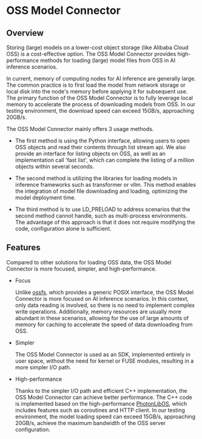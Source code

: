 
# OSS Model Connector

## Overview

Storing (large) models on a lower-cost object storage (like Alibaba Cloud OSS) is a cost-effective option. The OSS Model Connector provides high-performance methods for loading (large) model files from OSS in AI inference scenarios.

In current, memory of computing nodes for AI inference are generally large. The common practice is to first load the model from network storage or local disk into the node's memory before applying it for subsequent use.
The primary function of the OSS Model Connector is to fully leverage local memory to accelerate the process of downloading models from OSS.
In our testing environment, the download speed can exceed 15GB/s, approaching 20GB/s.

The OSS Model Connector mainly offers 3 usage methods.

- The first method is using the Python interface, allowing users to open OSS objects and read their contents through list stream api.
We also provide an interface for listing objects on OSS, as well as an implementation call 'fast list', which can complete the listing of a million objects within several seconds.

- The second method is utilizing the libraries for loading models in inference frameworks such as transformer or vllm. This method enables the integration of model file downloading and loading, optimizing the model deployment time.

- The third method is to use LD_PRELOAD to address scenarios that the second method cannot handle, such as multi-process environments. The advantage of this approach is that it does not require modifying the code, configuration alone is sufficient.

## Features

Compared to other solutions for loading OSS data, the OSS Model Connector is more focused, simpler, and high-performance.

- Focus

    Unlike [ossfs](https://github.com/aliyun/ossfs), which provides a generic POSIX interface, the OSS Model Connector is more focused on AI inference scenarios. In this context, only data reading is involved, so there is no need to implement complex write operations. Additionally, memory resources are usually more abundant in these scenarios, allowing for the use of large amounts of memory for caching to accelerate the speed of data downloading from OSS.

- Simpler

    The OSS Model Connector is used as an SDK, implemented entirely in user space, without the need for kernel or FUSE modules, resulting in a more simpler I/O path.

- High-performance

    Thanks to the simpler I/O path and efficient C++ implementation, the OSS Model Connector can achieve better performance. The C++ code is implemented based on the high-performance [PhotonLibOS](https://github.com/alibaba/PhotonLibOS), which includes features such as coroutines and HTTP client. In our testing environment, the model loading speed can exceed 15GB/s, approaching 20GB/s, achieve the maximum bandwidth of the OSS server configuration.
